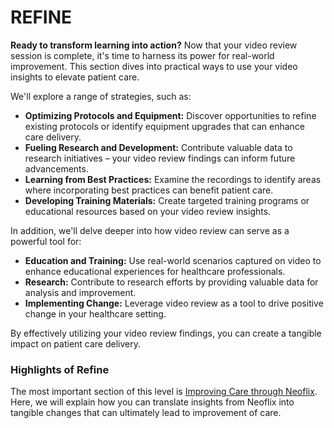 # REFINE

**Ready to transform learning into action?** Now that your video review session is complete, it's time to harness its power for real-world improvement. This section dives into practical ways to use your video insights to elevate patient care.

We'll explore a range of strategies, such as:

* **Optimizing Protocols and Equipment:** Discover opportunities to refine existing protocols or identify equipment upgrades that can enhance care delivery.
* **Fueling Research and Development:** Contribute valuable data to research initiatives – your video review findings can inform future advancements.
* **Learning from Best Practices:** Examine the recordings to identify areas where incorporating best practices can benefit patient care.
* **Developing Training Materials:** Create targeted training programs or educational resources based on your video review insights.

In addition, we'll delve deeper into how video review can serve as a powerful tool for:

* **Education and Training:** Use real-world scenarios captured on video to enhance educational experiences for healthcare professionals.
* **Research:** Contribute to research efforts by providing valuable data for analysis and improvement.
* **Implementing Change:** Leverage video review as a tool to drive positive change in your healthcare setting.

By effectively utilizing your video review findings, you can create a tangible impact on patient care delivery.

### Highlights of Refine

The most important section of this level is [Improving Care through Neoflix](8.-improving-care-through-neoflix/). Here, we will explain how you can translate insights from Neoflix into tangible changes that can ultimately lead to improvement of care.&#x20;
